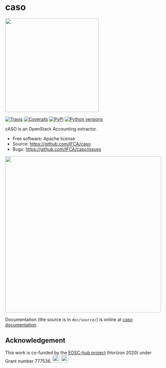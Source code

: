 # caso

<img src="https://github.com/IFCA/caso/raw/master/doc/source/static/caso.png" width="300">

[![Travis](https://img.shields.io/travis/IFCA/caso.svg)](https://travis-ci.com/github/IFCA/caso)
[![Coveralls](https://img.shields.io/coveralls/IFCA/caso.svg)](https://coveralls.io/github/IFCA/caso)
[![PyPI](https://img.shields.io/pypi/v/caso.svg)](https://pypi.python.org/pypi/caso)
[![Python versions](https://img.shields.io/pypi/pyversions/caso.svg)](https://pypi.python.org/pypi/caso)

cASO is an OpenStack Accounting extractor.

* Free software: Apache license
* Source: https://github.com/IFCA/caso
* Bugs: https://github.com/IFCA/caso/issues

<img src="https://github.com/IFCA/caso/raw/master/doc/source/static/caso-diagram.png" width="500">

Documentation (the source is in ``doc/source/``) is online at
[caso documentation](https://caso.readthedocs.org/en/latest/).

## Acknowledgement

This work is co-funded by the [EOSC-hub project](http://eosc-hub.eu/) (Horizon 2020) under Grant number 777536.
<img src="https://wiki.eosc-hub.eu/download/attachments/1867786/eu%20logo.jpeg?version=1&modificationDate=1459256840098&api=v2" height="24">
<img src="https://wiki.eosc-hub.eu/download/attachments/18973612/eosc-hub-web.png?version=1&modificationDate=1516099993132&api=v2" height="24">
